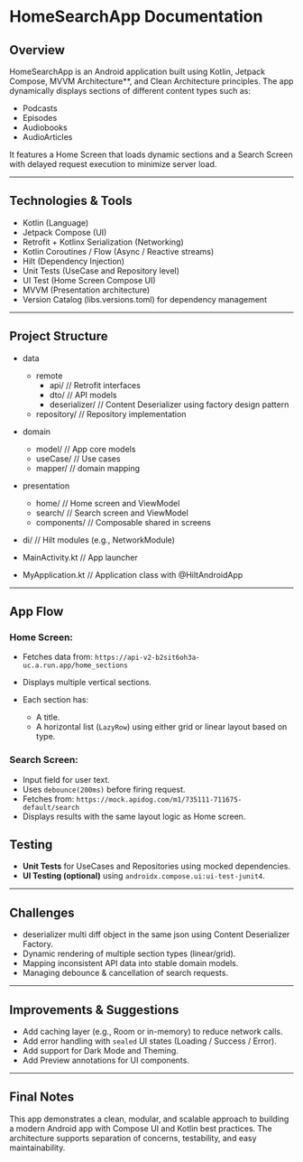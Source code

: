 # HomeSearchApp Documentation


## Overview

HomeSearchApp is an Android application built using Kotlin, Jetpack Compose, MVVM Architecture**, and Clean Architecture principles.
The app dynamically displays sections of different content types such as:

*  Podcasts
*  Episodes
*  Audiobooks
*  AudioArticles

It features a Home Screen that loads dynamic sections and a Search Screen with delayed request execution to minimize server load.

---

## Technologies & Tools

* Kotlin (Language)
* Jetpack Compose (UI)
* Retrofit + Kotlinx Serialization (Networking)
* Kotlin Coroutines / Flow (Async / Reactive streams)
* Hilt (Dependency Injection)
* Unit Tests (UseCase and Repository level)
* UI Test (Home Screen Compose UI)
* MVVM (Presentation architecture)
* Version Catalog (libs.versions.toml) for dependency management

---

## Project Structure

- data
  - remote
    - api/              // Retrofit interfaces
    - dto/              // API models
    - deserializer/     // Content Deserializer using factory design pattern
  - repository/         // Repository implementation

- domain
  - model/              // App core models
  - useCase/            // Use cases
  - mapper/             // domain mapping

- presentation
  - home/               // Home screen and ViewModel
  - search/             // Search screen and ViewModel
  - components/         // Composable shared in screens

- di/                   // Hilt modules (e.g., NetworkModule)
- MainActivity.kt       // App launcher
- MyApplication.kt      // Application class with @HiltAndroidApp

---

## App Flow

### Home Screen:

* Fetches data from: `https://api-v2-b2sit6oh3a-uc.a.run.app/home_sections`
* Displays multiple vertical sections.
* Each section has:

  * A title.
  * A horizontal list (`LazyRow`) using either grid or linear layout based on type.

### Search Screen:

* Input field for user text.
* Uses `debounce(200ms)` before firing request.
* Fetches from: `https://mock.apidog.com/m1/735111-711675-default/search`
* Displays results with the same layout logic as Home screen.



## Testing

* **Unit Tests** for UseCases and Repositories using mocked dependencies.
* **UI Testing (optional)** using `androidx.compose.ui:ui-test-junit4`.

---

## Challenges

* deserializer multi diff object in the same json using Content Deserializer Factory.
* Dynamic rendering of multiple section types (linear/grid).
* Mapping inconsistent API data into stable domain models.
* Managing debounce & cancellation of search requests.

---

## Improvements & Suggestions

* Add caching layer (e.g., Room or in-memory) to reduce network calls.
* Add error handling with `sealed` UI states (Loading / Success / Error).
* Add support for Dark Mode and Theming.
* Add Preview annotations for UI components.

---


## Final Notes

This app demonstrates a clean, modular, and scalable approach to building a modern Android app with Compose UI and Kotlin best practices. The architecture supports separation of concerns, testability, and easy maintainability.

